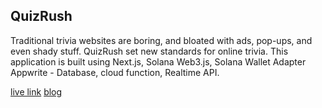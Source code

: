 
## QuizRush

Traditional trivia websites are boring, and bloated with ads, pop-ups, and even shady stuff. QuizRush set new standards for online trivia. This application is built using Next.js, Solana Web3.js, Solana Wallet Adapter Appwrite - Database, cloud function, Realtime API.

 [live link](https://quiz-rush-dun.vercel.app/)
 [blog](https://asutosh.hashnode.dev/quizrush-building-a-next-level-quiz-game-with-nextjs-appwrite-and-solana)
